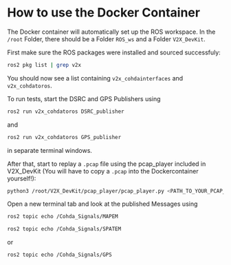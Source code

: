 # How to use the Docker Container

The Docker container will automatically set up the ROS workspace. In the ```/root``` Folder, there should be a Folder ```ROS_ws``` and a Folder ```V2X_DevKit```.

First make sure the ROS packages were installed and sourced successfuly: 
```bash
ros2 pkg list | grep v2x
```
You should now see a list containing ```v2x_cohdainterfaces``` and ```v2x_cohdatoros```.

To run tests, start the DSRC and GPS Publishers using
```bash
ros2 run v2x_cohdatoros DSRC_publisher 
```
and
```bash
ros2 run v2x_cohdatoros GPS_publisher 
```
in separate terminal windows.

After that, start to replay a ```.pcap``` file using the pcap_player included in V2X_DevKit (You will have to copy a ```.pcap``` into the Dockercontainer yourself!):
```bash
python3 /root/V2X_DevKit/pcap_player/pcap_player.py <PATH_TO_YOUR_PCAP_FILE> "127.0.0.1"
```

Open a new terminal tab and look at the published Messages using
```bash
ros2 topic echo /Cohda_Signals/MAPEM 
```
```bash
ros2 topic echo /Cohda_Signals/SPATEM
```
or
```bash
ros2 topic echo /Cohda_Signals/GPS
```